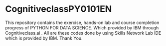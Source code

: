 # CognitiveclassPY0101EN
This repository contains the exercise, hands-on lab and course completion progress of PYTHON FOR DATA SCIENCE. 
Which provided by IBM through Cognitiveclass.ai . 
All are these codes done by using Skills Network Lab IDE which is provided by IBM.
Thank You.
